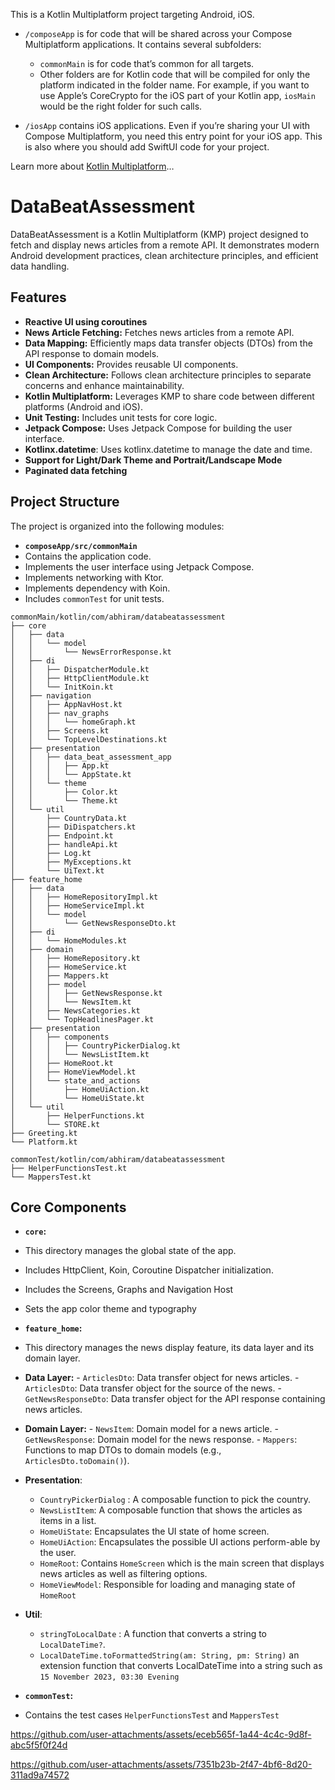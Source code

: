 This is a Kotlin Multiplatform project targeting Android, iOS.

* `/composeApp` is for code that will be shared across your Compose Multiplatform applications.
  It contains several subfolders:
  - `commonMain` is for code that’s common for all targets.
  - Other folders are for Kotlin code that will be compiled for only the platform indicated in the folder name.
    For example, if you want to use Apple’s CoreCrypto for the iOS part of your Kotlin app,
    `iosMain` would be the right folder for such calls.

* `/iosApp` contains iOS applications. Even if you’re sharing your UI with Compose Multiplatform, 
  you need this entry point for your iOS app. This is also where you should add SwiftUI code for your project.


Learn more about [Kotlin Multiplatform](https://www.jetbrains.com/help/kotlin-multiplatform-dev/get-started.html)…


# DataBeatAssessment

DataBeatAssessment is a Kotlin Multiplatform (KMP) project designed to fetch and display news articles from a remote API. It demonstrates modern Android development practices, clean architecture principles, and efficient data handling.

## Features

- **Reactive UI using coroutines**
- **News Article Fetching:** Fetches news articles from a remote API.
- **Data Mapping:** Efficiently maps data transfer objects (DTOs) from the API response to domain models.
- **UI Components:** Provides reusable UI components.
- **Clean Architecture:** Follows clean architecture principles to separate concerns and enhance maintainability.
- **Kotlin Multiplatform:** Leverages KMP to share code between different platforms (Android and iOS).
- **Unit Testing:** Includes unit tests for core logic.
- **Jetpack Compose:** Uses Jetpack Compose for building the user interface.
- **Kotlinx.datetime**: Uses kotlinx.datetime to manage the date and time.
- **Support for Light/Dark Theme and Portrait/Landscape Mode**
- **Paginated data fetching**

## Project Structure

The project is organized into the following modules:

-   **`composeApp/src/commonMain`**
  - Contains the application code.
  - Implements the user interface using Jetpack Compose.
  - Implements networking with Ktor.
  - Implements dependency with Koin.
  - Includes `commonTest` for unit tests.
```
commonMain/kotlin/com/abhiram/databeatassessment
├── core
│   ├── data
│   │   └── model
│   │       └── NewsErrorResponse.kt
│   ├── di
│   │   ├── DispatcherModule.kt
│   │   ├── HttpClientModule.kt
│   │   └── InitKoin.kt
│   ├── navigation
│   │   ├── AppNavHost.kt
│   │   ├── nav_graphs
│   │   │   └── homeGraph.kt
│   │   ├── Screens.kt
│   │   └── TopLevelDestinations.kt
│   ├── presentation
│   │   ├── data_beat_assessment_app
│   │   │   ├── App.kt
│   │   │   └── AppState.kt
│   │   └── theme
│   │       ├── Color.kt
│   │       └── Theme.kt
│   └── util
│       ├── CountryData.kt
│       ├── DiDispatchers.kt
│       ├── Endpoint.kt
│       ├── handleApi.kt
│       ├── Log.kt
│       ├── MyExceptions.kt
│       └── UiText.kt
├── feature_home
│   ├── data
│   │   ├── HomeRepositoryImpl.kt
│   │   ├── HomeServiceImpl.kt
│   │   └── model
│   │       └── GetNewsResponseDto.kt
│   ├── di
│   │   └── HomeModules.kt
│   ├── domain
│   │   ├── HomeRepository.kt
│   │   ├── HomeService.kt
│   │   ├── Mappers.kt
│   │   ├── model
│   │   │   ├── GetNewsResponse.kt
│   │   │   └── NewsItem.kt
│   │   ├── NewsCategories.kt
│   │   └── TopHeadlinesPager.kt
│   ├── presentation
│   │   ├── components
│   │   │   ├── CountryPickerDialog.kt
│   │   │   └── NewsListItem.kt
│   │   ├── HomeRoot.kt
│   │   ├── HomeViewModel.kt
│   │   └── state_and_actions
│   │       ├── HomeUiAction.kt
│   │       └── HomeUiState.kt
│   └── util
│       ├── HelperFunctions.kt
│       └── STORE.kt
├── Greeting.kt
└── Platform.kt

commonTest/kotlin/com/abhiram/databeatassessment
├── HelperFunctionsTest.kt
└── MappersTest.kt
```

## Core Components

-  **`core`:**
  - This directory manages the global state of the app.
  - Includes HttpClient, Koin, Coroutine Dispatcher initialization.
  - Includes the Screens, Graphs and Navigation Host
  - Sets the app color theme and typography

-   **`feature_home`:**
  -   This directory manages the news display feature, its data layer and its domain layer.
  -   **Data Layer:**
    - `ArticlesDto`: Data transfer object for news articles.
    - `ArticlesDto`: Data transfer object for the source of the news.
    - `GetNewsResponseDto`: Data transfer object for the API response containing news articles.
  -   **Domain Layer:**
    -   `NewsItem`: Domain model for a news article.
    -   `GetNewsResponse`: Domain model for the news response.
    -   `Mappers`: Functions to map DTOs to domain models (e.g., `ArticlesDto.toDomain()`).
  - **Presentation**:
    - `CountryPickerDialog` : A composable function to pick the country.
    - `NewsListItem`: A composable function that shows the articles as items in a list.
    - `HomeUiState`: Encapsulates the UI state of home screen.
    - `HomeUiAction`: Encapsulates the possible UI actions perform-able by the user.
    - `HomeRoot`: Contains `HomeScreen` which is  the main screen that displays news articles as well as filtering options.
    - `HomeViewModel`: Responsible for loading and managing state of `HomeRoot`
  - **Util**:
    - `stringToLocalDate` : A function that converts a string to `LocalDateTime?`.
    - `LocalDateTime.toFormattedString(am: String, pm: String)` an extension function that converts LocalDateTime into a string such as `15 November 2023, 03:30 Evening`


-  **`commonTest`:**
  - Contains the test cases `HelperFunctionsTest` and `MappersTest`



https://github.com/user-attachments/assets/eceb565f-1a44-4c4c-9d8f-abc5f5f0f24d



https://github.com/user-attachments/assets/7351b23b-2f47-4bf6-8d20-311ad9a74572



